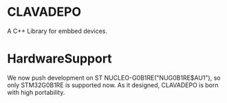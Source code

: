 # CLAVADEPO
A C++ Library for embbed devices.

# HardwareSupport
We now push development on ST NUCLEO-G0B1RE("NUG0B1RE$AU1"), so only
STM32G0B1RE is supported now. As it designed, CLAVADEPO is born with high portability.

